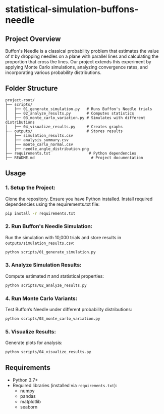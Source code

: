 # statistical-simulation-buffons-needle

## Project Overview

Buffon's Needle is a classical probability problem that estimates the value of $\pi$ by dropping needles on a plane with parallel lines and calculating the proportion that cross the lines. Our project extends this experiment by applying Monte Carlo simulations, analyzing convergence rates, and incorporating various probability distributions.



## Folder Structure
```
project-root/
├── scripts/
│   ├── 01_generate_simulation.py   # Runs Buffon's Needle trials
│   ├── 02_analyze_results.py       # Computes statistics
│   ├── 03_monte_carlo_variation.py # Simulates with different distributions
│   ├── 04_visualize_results.py     # Creates graphs
├── outputs/                        # Stores results
│   ├── simulation_results.csv
│   ├── analysis_summary.csv
│   ├── monte_carlo_normal.csv
│   ├── needle_angle_distribution.png
├── requirements.txt                 # Python dependencies
├── README.md                         # Project documentation
```

## Usage

### 1. Setup the Project:

Clone the repository. Ensure you have Python installed. Install required dependencies using the requirements.txt file:
```sh
pip install -r requirements.txt
```

### 2. Run Buffon's Needle Simulation:
Run the simulation with 10,000 trials and store results in `outputs/simulation_results.csv`:
```sh
python scripts/01_generate_simulation.py
```

### 3. Analyze Simulation Results:
Compute estimated $\pi$ and statistical properties:
```sh
python scripts/02_analyze_results.py
```

### 4. Run Monte Carlo Variants:
Test Buffon’s Needle under different probability distributions:
```sh
python scripts/03_monte_carlo_variation.py
```

### 5. Visualize Results:
Generate plots for analysis:
```sh
python scripts/04_visualize_results.py
```

## Requirements

- Python 3.7+
- Required libraries (installed via `requirements.txt`):
  - numpy
  - pandas
  - matplotlib
  - seaborn